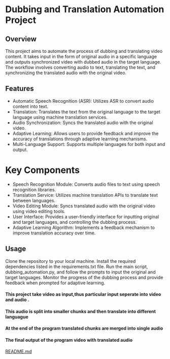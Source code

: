 # Dubbing and Translation Automation Project
## Overview
This project aims to automate the process of dubbing and translating video content. It takes input in the form of original audio in a specific language and outputs synchronized video with dubbed audio in the target language. The workflow involves converting audio to text, translating the text, and synchronizing the translated audio with the original video.

## Features
- Automatic Speech Recognition (ASR): Utilizes ASR to convert audio content into text.
- Translation: Translates the text from the original language to the target language using machine translation services.
- Audio Synchronization: Syncs the translated audio with the original video.
- Adaptive Learning: Allows users to provide feedback and improve the accuracy of translations through adaptive learning mechanisms.
- Multi-Language Support: Supports multiple languages for both input and output.


# Key Components
- Speech Recognition Module: Converts audio files to text using speech recognition libraries.
- Translation Service: Utilizes machine translation APIs to translate text between languages.
- Video Editing Module: Syncs translated audio with the original video using video editing tools.
- User Interface: Provides a user-friendly interface for inputting original and target languages, and controlling the dubbing process.
- Adaptive Learning Algorithm: Implements a feedback mechanism to improve translation accuracy over time.


## Usage
Clone the repository to your local machine.
Install the required dependencies listed in the requirements.txt file.
Run the main script, dubbing_automation.py, and follow the prompts to input the original and target languages.
Monitor the progress of the dubbing process and provide feedback when prompted for adaptive learning.


#### This project take video as input,thus particular input seperate into video and audio . 
#### This audio is split into smaller chunks and then translate into different languague
#### At the end of the program translated chunks are merged into single audio
#### The final output of the program video with translated audio
[README.md](https://github.com/Gowthamragk/Polyglot-Dubbing-Engine/files/14850294/README.md)
